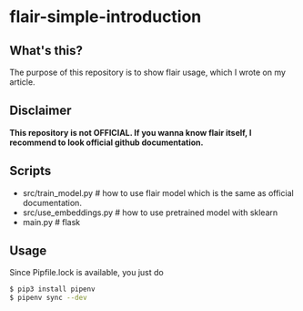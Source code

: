 # flair-simple-introduction

## What's this? 

The purpose of this repository is to show flair usage, which I wrote on my article. 


## Disclaimer


**This repository is not OFFICIAL. If you wanna know flair itself, I recommend to look official github documentation.**


## Scripts

- src/train_model.py # how to use flair model which is the same as official documentation.
- src/use_embeddings.py # how to use pretrained model with sklearn
- main.py # flask

## Usage 

Since Pipfile.lock is available, you just do 

```sh
$ pip3 install pipenv 
$ pipenv sync --dev
```
